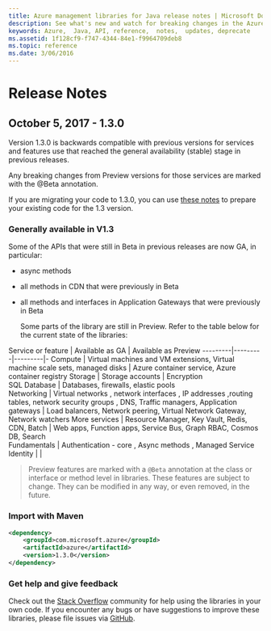 ```yaml
---
title: Azure management libraries for Java release notes | Microsoft Docs
description: See what's new and watch for breaking changes in the Azure management libraries for Java
keywords: Azure,  Java, API, reference,  notes,  updates, deprecate
ms.assetid: 1f128cf9-f747-4344-84e1-f9964709deb8
ms.topic: reference
ms.date: 3/06/2016
---
```


# Release Notes 

## October 5, 2017 - 1.3.0 

Version 1.3.0 is backwards compatible with previous versions for services and features use that reached the general availability (stable) stage in previous releases.

Any breaking changes from Preview versions for those services are marked with the @Beta annotation.

If you are migrating your code to 1.3.0, you can use [these notes](https://github.com/Azure/azure-sdk-for-java/blob/master/notes/prepare-for-1.3.0.md) to prepare your existing code for the 1.3 version.

### Generally available in V1.3

Some of the APIs that were still in Beta in previous releases are now GA, in particular:

- async methods
- all methods in CDN that were previously in Beta
- all methods and interfaces in Application Gateways that were previously in Beta

  Some parts of the library are still in Preview. Refer to the table below for the current state of the libraries:

Service or feature | Available as GA | Available as Preview 
---------|---------|---------|-
Compute  | Virtual machines and VM extensions, Virtual machine scale sets, managed disks   | Azure container service, Azure container registry 
Storage   |  Storage accounts       |    Encryption     
SQL Database  | Databases, firewalls, elastic pools              
Networking    |  Virtual networks , network interfaces , IP addresses ,routing tables, network security groups , DNS, Traffic managers, Application gateways  |    Load balancers, Network peering, Virtual Network Gateway, Network watchers 
More services    |  Resource Manager, Key Vault, Redis,  CDN, Batch       |  Web apps, Function apps, Service Bus, Graph RBAC, Cosmos DB, Search  
Fundamentals     |   Authentication - core , Async methods , Managed Service Identity      |      |

> Preview features are marked with a `@Beta` annotation at the class or interface or method level in libraries. These features are subject to change. They can be modified in any way, or even removed, in the future.

### Import with Maven

```XML
<dependency>
    <groupId>com.microsoft.azure</groupId>
    <artifactId>azure</artifactId>
    <version>1.3.0</version>
</dependency>
```

### Get help and give feedback

Check out the [Stack Overflow](http://stackoverflow.com/questions/tagged/azure-java-sdk) community for help using the libraries in your own code. If you encounter any bugs or have suggestions to improve these libraries, please file issues via [GitHub](https://github.com/Azure/azure-sdk-for-java/issues).


